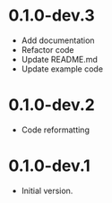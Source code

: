 # 0.1.0-dev.3

- Add documentation
- Refactor code
- Update README.md
- Update example code

# 0.1.0-dev.2

- Code reformatting

# 0.1.0-dev.1

- Initial version.
